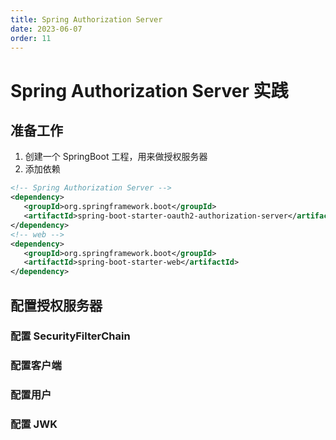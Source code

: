 ```yaml
---
title: Spring Authorization Server
date: 2023-06-07
order: 11
---
```


# Spring Authorization Server 实践

## 准备工作

1. 创建一个 SpringBoot 工程，用来做授权服务器
2. 添加依赖

```xml
<!-- Spring Authorization Server -->
<dependency>
   <groupId>org.springframework.boot</groupId>
   <artifactId>spring-boot-starter-oauth2-authorization-server</artifactId>
</dependency>
<!-- web -->
<dependency>
   <groupId>org.springframework.boot</groupId>
   <artifactId>spring-boot-starter-web</artifactId>
</dependency>
```

## 配置授权服务器

### 配置 SecurityFilterChain

### 配置客户端

### 配置用户

### 配置 JWK
